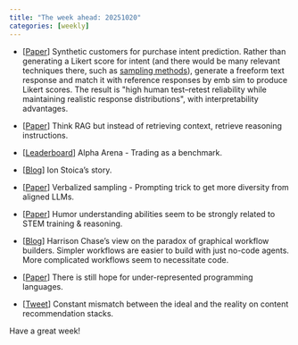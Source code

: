 ```yaml
---
title: "The week ahead: 20251020"
categories: [weekly]
---
```


- [[Paper](https://arxiv.org/abs/2510.08338)] Synthetic customers for purchase
  intent prediction. Rather than generating a Likert score for intent (and there
  would be many relevant techniques there, such as [sampling
  methods](https://aclanthology.org/2024.findings-emnlp.799/)), generate a
  freeform text response and match it with reference responses by emb sim to
  produce Likert scores. The result is "high human test–retest reliability while
  maintaining realistic response distributions", with interpretability
  advantages.

- [[Paper](https://www.arxiv.org/abs/2510.13935)] Think RAG but instead of
  retrieving context, retrieve reasoning instructions.

- [[Leaderboard](https://nof1.ai/)] Alpha Arena - Trading as a benchmark.

- [[Blog](https://www.forbes.com/sites/martinadilicosa/2025/08/08/why-this-databricks-billionaire-ion-stoica-berkeley-professor-wont-leave-the-classroom/)]
  Ion Stoica’s story.

- [[Paper](https://arxiv.org/abs/2510.01171)] Verbalized sampling - Prompting
  trick to get more diversity from aligned LLMs.

- [[Paper](https://arxiv.org/abs/2507.21476)] Humor understanding abilities seem
  to be strongly related to STEM training & reasoning.

- [[Blog](https://blog.langchain.com/not-another-workflow-builder/)] Harrison
  Chase’s view on the paradox of graphical workflow builders. Simpler workflows
  are easier to build with just no-code agents. More complicated workflows seem
  to necessitate code.

- [[Paper](https://arxiv.org/abs/2508.06813)] There is still hope for
  under-represented programming languages.

- [[Tweet](https://x.com/elonmusk/status/1979217645854511402)] Constant mismatch
  between the ideal and the reality on content recommendation stacks.

Have a great week!
